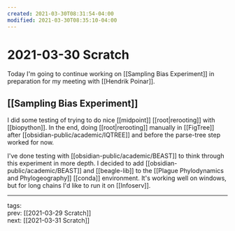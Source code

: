 ```yaml
---
created: 2021-03-30T08:31:54-04:00
modified: 2021-03-30T08:35:10-04:00
---
```


# 2021-03-30 Scratch

Today I'm going to continue working on [[Sampling Bias Experiment]] in preparation for my meeting with [[Hendrik Poinar]].

## [[Sampling Bias Experiment]]

I did some testing of trying to do nice [[midpoint]] [[root|rerooting]] with [[biopython]]. In the end, doing [[root|rerooting]] manually in [[FigTree]] after [[obsidian-public/academic/IQTREE]] and before the parse-tree step worked for now.

I've done testing with [[obsidian-public/academic/BEAST]] to think through this experiment in more depth. I decided to add [[obsidian-public/academic/BEAST]] and [[beagle-lib]] to the [[Plague Phylodynamics and Phylogeography]] [[conda]] environment. It's working well on windows, but for long chains I'd like to run it on [[Infoserv]].

---

tags:  
prev: [[2021-03-29 Scratch]]  
next: [[2021-03-31 Scratch]]